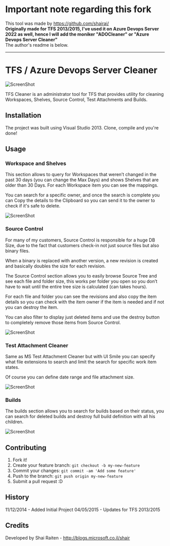 # Important note regarding this fork

This tool was made by https://github.com/shairai/  
**Originally made for TFS 2013/2015, I've used it on Azure Devops Server 2022 as well, hence I will add the moniker "ADOCleaner" or "Azure Devops Server Cleaner"**  
The author's readme is below.

---


# TFS / Azure Devops Server Cleaner
![ScreenShot](/HelpImages/tfs-cleaner-logo.jpg)

TFS Cleaner is an administrator tool for TFS that provides utility for cleaning Workspaces, Shelves, Source Control, Test Attachments and Builds.


## Installation

The project was built using Visual Studio 2013. Clone, compile and you're done!

## Usage

### Workspace and Shelves
This section allows to query for Workspaces that weren’t changed in the past 30 days (you can change the Max Days) and shows Shelves that are older than 30 Days. For each Workspace item you can see the mappings.

You can search for a specific owner, and once the search is complete you can Copy the details to the Clipboard so you can send it to the owner to check if it's safe to delete.

![ScreenShot](/HelpImages/1.jpg)

### Source Control
For many of my customers, Source Control is responsible for a huge DB Size, due to the fact that customers check-in not just source files but also binary files.

When a binary is replaced with another version, a new revision is created and basically doubles the size for each revision.

The Source Control section allows you to easily browse Source Tree and see each file and folder size, this works per folder you open so you don’t have to wait until the entire tree size is calculated (can takes hours).

For each file and folder you can see the revisions and also copy the item details so you can check with the item owner if the item is needed and if not you can destroy the item.

You can also filter to display just deleted items and use the destroy button to completely remove those items from Source Control.

![ScreenShot](/HelpImages/2.jpg)

### Test Attachment Cleaner
Same as MS Test Attachment Cleaner but with UI Smile you can specify what file extensions to search and limit the search for specific work item states.

Of course you can define date range and file attachment size.

![ScreenShot](/HelpImages/3.jpg)

### Builds
The builds section allows you to search for builds based on their status, you can search for deleted builds and destroy full build definition with all his children.

![ScreenShot](/HelpImages/4.jpg)

## Contributing

1. Fork it!
2. Create your feature branch: `git checkout -b my-new-feature`
3. Commit your changes: `git commit -am 'Add some feature'`
4. Push to the branch: `git push origin my-new-feature`
5. Submit a pull request :D

## History

11/12/2014 - Added Initial Project
04/05/2015 - Updates for TFS 2013/2015

## Credits

Developed by Shai Raiten - http://blogs.microsoft.co.il/shair
